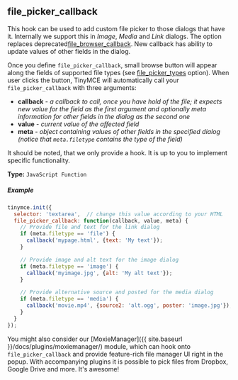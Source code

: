 ## file_picker_callback

This hook can be used to add custom file picker to those dialogs that have it. Internally we support this in *Image*, *Media* and *Link* dialogs. The option replaces deprecated[file_browser_callback](#file_browser_callback). New callback has ability to update values of other fields in the dialog.

Once you define `file_picker_callback`, small browse button will appear along the fields of supported file types (see [file_picker_types](#file_picker_types) option). When user clicks the button, TinyMCE will automatically call your `file_picker_callback` with three arguments:

* **callback** - *a callback to call, once you have hold of the file; it expects new value for the field as the first argument and optionally meta information for other fields in the dialog as the second one*
* **value** - *current value of the affected field*
* **meta** - *object containing values of other fields in the specified dialog (notice that `meta.filetype` contains the type of the field)*
 
It should be noted, that we only provide a hook. It is up to you to implement specific functionality. 

**Type:** `JavaScript Function`

##### Example

```js
tinymce.init({
  selector: 'textarea',  // change this value according to your HTML
  file_picker_callback: function(callback, value, meta) {
    // Provide file and text for the link dialog
    if (meta.filetype == 'file') {
      callback('mypage.html', {text: 'My text'});
    }

    // Provide image and alt text for the image dialog
    if (meta.filetype == 'image') {
      callback('myimage.jpg', {alt: 'My alt text'});
    }

    // Provide alternative source and posted for the media dialog
    if (meta.filetype == 'media') {
      callback('movie.mp4', {source2: 'alt.ogg', poster: 'image.jpg'});
    }
  }
});
```

You might also consider our [MoxieManager]({{ site.baseurl }}/docs/plugins/moxiemanager/) module, which can hook onto `file_picker_callback` and provide feature-rich file manager UI right in the popup. With accompanying plugins it is possible to pick files from Dropbox, Google Drive and more. It's awesome!

